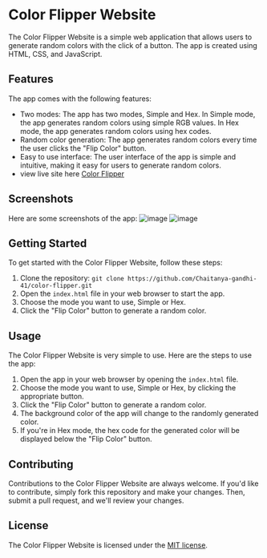 # Color Flipper Website

The Color Flipper Website is a simple web application that allows users to generate random colors with the click of a button. The app is created using HTML, CSS, and JavaScript.

## Features

The app comes with the following features:

- Two modes: The app has two modes, Simple and Hex. In Simple mode, the app generates random colors using simple RGB values. In Hex mode, the app generates random colors using hex codes.
- Random color generation: The app generates random colors every time the user clicks the "Flip Color" button.
- Easy to use interface: The user interface of the app is simple and intuitive, making it easy for users to generate random colors.
- view live site here <a href="https://aaeb-color-flipper.netlify.app/">Color Flipper</a>

## Screenshots

Here are some screenshots of the app:
![image](https://user-images.githubusercontent.com/115097449/232325371-4b22592d-db3d-4463-b939-709934d4ae7d.png)
![image](https://user-images.githubusercontent.com/115097449/232325373-4ee9e843-1a7f-4298-ae97-6da00fa21930.png)


## Getting Started

To get started with the Color Flipper Website, follow these steps:

1. Clone the repository: `git clone https://github.com/Chaitanya-gandhi-41/color-flipper.git`
2. Open the `index.html` file in your web browser to start the app.
3. Choose the mode you want to use, Simple or Hex.
4. Click the "Flip Color" button to generate a random color.

## Usage

The Color Flipper Website is very simple to use. Here are the steps to use the app:

1. Open the app in your web browser by opening the `index.html` file.
2. Choose the mode you want to use, Simple or Hex, by clicking the appropriate button.
3. Click the "Flip Color" button to generate a random color.
4. The background color of the app will change to the randomly generated color.
5. If you're in Hex mode, the hex code for the generated color will be displayed below the "Flip Color" button.

## Contributing

Contributions to the Color Flipper Website are always welcome. If you'd like to contribute, simply fork this repository and make your changes. Then, submit a pull request, and we'll review your changes.

## License

The Color Flipper Website is licensed under the [MIT license](https://opensource.org/licenses/MIT).
